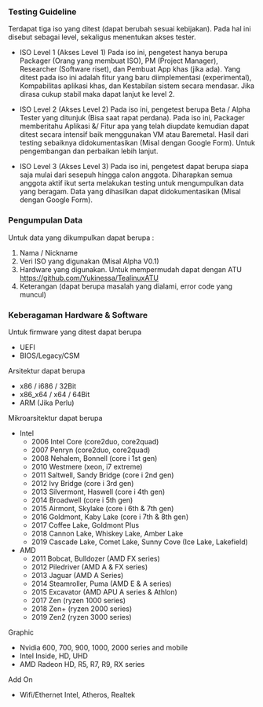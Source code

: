 ### Testing Guideline
Terdapat tiga iso yang ditest (dapat berubah sesuai kebijakan). Pada hal ini disebut sebagai level, sekaligus menentukan akses tester.

* ISO Level 1 (Akses Level 1)
Pada iso ini, pengetest hanya berupa Packager (Orang yang membuat ISO), PM (Project Manager), Researcher (Software riset), dan Pembuat App khas (jika ada).
Yang ditest pada iso ini adalah fitur yang baru diimplementasi (experimental), Kompabilitas aplikasi khas, dan Kestabilan sistem secara mendasar. Jika dirasa 
cukup stabil maka dapat lanjut ke level 2.

* ISO Level 2 (Akses Level 2)
Pada iso ini, pengetest berupa Beta / Alpha Tester yang ditunjuk (Bisa saat rapat perdana). Pada iso ini, Packager memberitahu Aplikasi &/ Fitur apa yang telah 
diupdate kemudian dapat ditest secara intensif baik menggunakan VM atau Baremetal. Hasil dari testing sebaiknya didokumentasikan (Misal dengan Google Form). 
Untuk pengembangan dan perbaikan lebih lanjut.

* ISO Level 3 (Akses Level 3)
Pada iso ini, pengetest dapat berupa siapa saja mulai dari sesepuh hingga calon anggota. Diharapkan semua anggota aktif ikut serta melakukan testing 
untuk mengumpulkan data yang beragam. Data yang dihasilkan dapat didokumentasikan (Misal dengan Google Form).

### Pengumpulan Data
Untuk data yang dikumpulkan dapat berupa :
1. Nama / Nickname
2. Veri ISO yang digunakan (Misal Alpha V0.1)
3. Hardware yang digunakan. Untuk mempermudah dapat dengan ATU <https://github.com/Yukinessa/TealinuxATU>
4. Keterangan (dapat berupa masalah yang dialami, error code yang muncul)

### Keberagaman Hardware & Software
Untuk firmware yang ditest dapat berupa 
* UEFI
* BIOS/Legacy/CSM

Arsitektur dapat berupa
* x86 / i686 / 32Bit
* x86_x64 / x64 / 64Bit
* ARM (Jika Perlu)

Mikroarsitektur dapat berupa
* Intel
    * 2006 Intel Core (core2duo, core2quad)
    * 2007 Penryn (core2duo, core2quad)
    * 2008 Nehalem, Bonnell (core i 1st gen)
    * 2010 Westmere (xeon, i7 extreme)
    * 2011 Saltwell, Sandy Bridge (core i 2nd gen)
    * 2012 Ivy Bridge (core i 3rd gen)
    * 2013 Silvermont, Haswell (core i 4th gen)
    * 2014 Broadwell (core i 5th gen)
    * 2015 Airmont, Skylake (core i 6th & 7th gen)
    * 2016 Goldmont, Kaby Lake (core i 7th & 8th gen)
    * 2017 Coffee Lake, Goldmont Plus
    * 2018 Cannon Lake, Whiskey Lake, Amber Lake
    * 2019 Cascade Lake, Comet Lake, Sunny Cove (Ice Lake, Lakefield)
* AMD
    * 2011 Bobcat, Bulldozer (AMD FX series)
    * 2012 Piledriver (AMD A & FX series)
    * 2013 Jaguar (AMD A Series)
    * 2014 Steamroller, Puma (AMD E & A series)
    * 2015 Excavator (AMD APU A series & Athlon)
    * 2017 Zen (ryzen 1000 series)
    * 2018 Zen+ (ryzen 2000 series)
    * 2019 Zen2 (ryzen 3000 series)

Graphic
* Nvidia 600, 700, 900, 1000, 2000 series and mobile
* Intel Inside, HD, UHD
* AMD Radeon HD, R5, R7, R9, RX series

Add On
* Wifi/Ethernet Intel, Atheros, Realtek